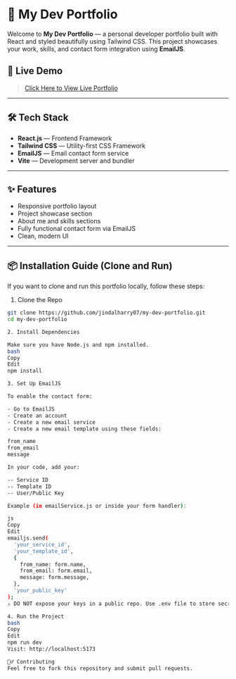 # 💼 My Dev Portfolio

Welcome to **My Dev Portfolio** — a personal developer portfolio built with React and styled beautifully using Tailwind CSS. This project showcases your work, skills, and contact form integration using **EmailJS**.

## 🔗 Live Demo

> [Click Here to View Live Portfolio](https://jindalharry07.github.io/my-dev-portfolio)

---

## 🛠️ Tech Stack

- **React.js** — Frontend Framework
- **Tailwind CSS** — Utility-first CSS Framework
- **EmailJS** — Email contact form service
- **Vite** — Development server and bundler

---

## ✨ Features

- Responsive portfolio layout
- Project showcase section
- About me and skills sections
- Fully functional contact form via EmailJS
- Clean, modern UI

---

## 📦 Installation Guide (Clone and Run)

If you want to clone and run this portfolio locally, follow these steps:

1. Clone the Repo

```bash
git clone https://github.com/jindalharry07/my-dev-portfolio.git
cd my-dev-portfolio

2. Install Dependencies

Make sure you have Node.js and npm installed.
bash
Copy
Edit
npm install

3. Set Up EmailJS

To enable the contact form:

- Go to EmailJS
- Create an account
- Create a new email service
- Create a new email template using these fields:

from_name
from_email
message

In your code, add your:

-- Service ID
-- Template ID
-- User/Public Key

Example (in emailService.js or inside your form handler):

js
Copy
Edit
emailjs.send(
  'your_service_id',
  'your_template_id',
  {
    from_name: form.name,
    from_email: form.email,
    message: form.message,
  },
  'your_public_key'
);
⚠️ DO NOT expose your keys in a public repo. Use .env file to store secrets.

4. Run the Project
bash
Copy
Edit
npm run dev
Visit: http://localhost:5173

🙋‍♂️ Contributing
Feel free to fork this repository and submit pull requests.

